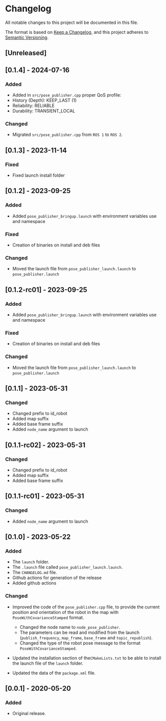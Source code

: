 # Changelog

All notable changes to this project will be documented in this file.

The format is based on [Keep a Changelog](https://keepachangelog.com/en/1.0.0/),
and this project adheres to [Semantic Versioning](https://semver.org/spec/v2.0.0.html).

## [Unreleased]

## [0.1.4] - 2024-07-16

### Added
- Added in `src/pose_publisher.cpp` proper QoS profile:
 - History (Depth): KEEP_LAST (1)
 - Reliability: RELIABLE
 - Durability: TRANSIENT_LOCAL

### Changed
- Migrated `src/pose_publisher.cpp` from `ROS 1` to `ROS 2`.

## [0.1.3] - 2023-11-14
### Fixed
- Fixed launch install folder

## [0.1.2] - 2023-09-25
### Added
- Added `pose_publisher_bringup.launch` with environment variables use and namespace

### Fixed
- Creation of binaries on install and deb files 

### Changed
- Moved the launch file from `pose_publisher_launch.launch` to `pose_publisher.launch`

## [0.1.2-rc01] - 2023-09-25
### Added
- Added `pose_publisher_bringup.launch` with environment variables use and namespace

### Fixed
- Creation of binaries on install and deb files 

### Changed
- Moved the launch file from `pose_publisher_launch.launch` to `pose_publisher.launch`

## [0.1.1] - 2023-05-31
### Changed
- Changed prefix to id_robot
- Added map suffix
- Added base frame suffix
- Added `node_name` argument to launch

## [0.1.1-rc02] - 2023-05-31
### Changed
- Changed prefix to id_robot
- Added map suffix
- Added base frame suffix

## [0.1.1-rc01] - 2023-05-31
### Changed
- Added `node_name` argument to launch

## [0.1.0] - 2023-05-22

### Added

- The `launch` folder.
- The `.launch` file called `pose_publisher_launch.launch`.
-  The `CHANGELOG.md` file.
- Github actions for generation of the release
- Added github actions

### Changed

- Improved the code of the `pose_publisher.cpp` file, to provide the current position and orientation of the robot in the map with `PoseWithCovarianceStamped` format.
  - Changed the node name to `node_pose_publisher`. 
  - The parameters can be read and modified from the launch (`publish_frequency`, `map_frame`, `base_frame` and `topic_republish`).
  - Changed the type of the robot pose message to the format `PoseWithCovarianceStamped`.

- Updated the installation section of the`CMakeLists.txt` to be able to install the launch file of the `launch` folder.
- Updated the data of the `package.xml` file.

## [0.0.1] - 2020-05-20

### Added

- Original release.
